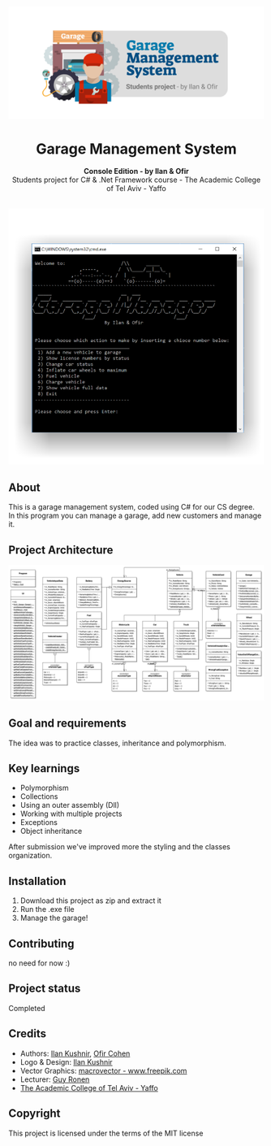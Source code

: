 <div align="center"><img src="design/Logo.png"></div>
<h1 align="center">Garage Management System</h1>
<p align="center"><strong>Console Edition - by Ilan & Ofir</strong>
<br>Students project for C# & .Net Framework course - The Academic College of Tel Aviv - Yaffo</p>
<br/>
<div align="center"><img src="design/Demo.png"></img></div>
<h2>About</h2>
This is a garage management system, coded using C# for our CS degree.
<br/>In this program you can manage a garage, add new customers and manage it.

<h2>Project Architecture</h2>

<div align="center"><img src="design/garage-management-diagram.png"></img></div>

<h2>Goal and requirements</h2>

The idea was to practice classes, inheritance and polymorphism.

<h2>Key learnings</h2>

- Polymorphism 
- Collections
- Using an outer assembly (Dll)
- Working with multiple projects
- Exceptions
- Object inheritance


After submission we've improved more the styling and the classes organization.

<h2>Installation</h2>

1. Download this project as zip and extract it
2. Run the .exe file
3. Manage the garage!

<h2>Contributing</h2>
no need for now :)

<h2>Project status</h2>
Completed

<h2>Credits</h2>

- Authors: <a href="mailto:ilan.kushnir@gmail.com" target="_blank">Ilan Kushnir</a>, <a href="mailto:ofir5300@gmail.com" target="_blank">Ofir Cohen</a>
- Logo & Design: <a href="mailto:ilan.kushnir@gmail.com" target="_blank">Ilan Kushnir</a>
- Vector Graphics: <a href="https://www.freepik.com/free-photos-vectors/business">macrovector - www.freepik.com</a>
- Lecturer: <a href="https://www.facebook.com/guy.ronen" target="_blank">Guy Ronen</a>
- <a href="https://www.mta.ac.il/" target="_blank">The Academic College of Tel Aviv - Yaffo</a>


<h2>Copyright</h2>
This project is licensed under the terms of the MIT license 
